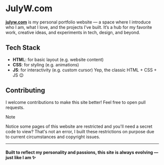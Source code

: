 # JulyW.com

[**julyw.com**](https://julyw.com) is my personal portfolio website — a space where I introduce who I am, what I love, and the projects I’ve built. It’s a hub for my favorite work, creative ideas, and experiments in tech, design, and beyond.

## Tech Stack
- **HTM**L: for basic layout (e.g. website content)
- **CSS**: for styling (e.g. animations)
- **JS**: for interactivity (e.g. custom cursor)
Yep, the classic HTML + CSS + JS 😉

## Contributing
I welcome contributions to make this site better! Feel free to open pull requests.

> [!NOTE]
> Notice some pages of this website are restricted and you'll need a secret code to view? That's not an error, I built these restrictions on purpose due to current circumstances and copyright issues.

---

#### Built to reflect my personality and passions, this site is always evolving — just like I am ✨
